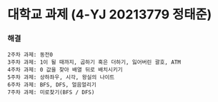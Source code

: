 # 대학교 과제 (4-YJ 20213779 정태준)

### 해결
```
2주차 과제: 동전0
3주차 과제: 1이 될 때까지, 곱하기 혹은 더하기, 잃어버린 괄호, ATM
4주차 과제: 0 값을 찾아 배열 뒤로 배치시키기
5주차 과제: 상하좌우, 시각, 왕실의 나이트
6주차 과제: BFS, DFS, 얼음얼리기
7주차 과제: 미로찾기(BFS / DFS)
```
